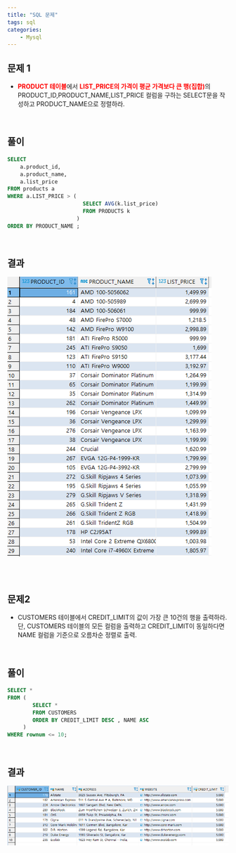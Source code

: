 ```yaml
---
title: "SQL 문제"
tags: sql
categories: 
    - Mysql
---
```



## 문제 1
- <span style="color: red">**PRODUCT 테이블**</span>에서 <span style="color: red">**LIST_PRICE의 가격이 평균 가격보다 큰 행(집합)**</span>의 PRODUCT_ID,PRODUCT_NAME,LIST_PRICE 컬럼을 구하는 SELECT문을 작성하고 PRODUCT_NAME으로 정렬하라.

<br>

## 풀이
```sql
SELECT 
	a.product_id,
	a.product_name,
	a.list_price
FROM products a 
WHERE a.LIST_PRICE > (
						SELECT AVG(k.list_price)
						FROM PRODUCTS k
					  ) 
ORDER BY PRODUCT_NAME ;
```

<br>

## 결과
![](/assets/images/oracle_q1.PNG)

<br>
<br>

## 문제2
- CUSTOMERS 테이블에서 CREDIT_LIMIT의 값이 가장 큰 10건의 행을 출력하라.<br>
단, CUSTOMERS 테이블의 모든 컬럼을 출력하고 CREDIT_LIMIT이 동일하다면 NAME 컬럼을 기준으로 오름차순 정렬로 출력.

<br>

## 풀이
```sql
SELECT *
FROM (
		SELECT *
		FROM CUSTOMERS 
		ORDER BY CREDIT_LIMIT DESC , NAME ASC 
	 ) 
WHERE rownum <= 10;
```

<br>

## 결과
![](/assets/images/oracle_q2.PNG)